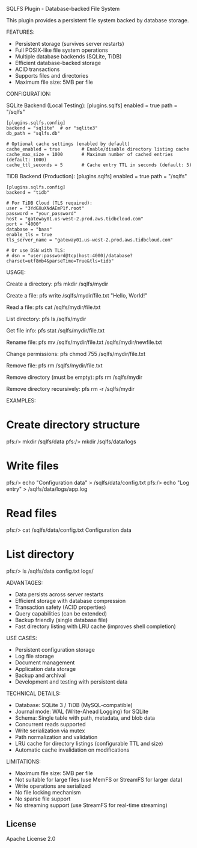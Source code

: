 SQLFS Plugin - Database-backed File System

This plugin provides a persistent file system backed by database storage.

FEATURES:
  - Persistent storage (survives server restarts)
  - Full POSIX-like file system operations
  - Multiple database backends (SQLite, TiDB)
  - Efficient database-backed storage
  - ACID transactions
  - Supports files and directories
  - Maximum file size: 5MB per file

CONFIGURATION:

  SQLite Backend (Local Testing):
  [plugins.sqlfs]
  enabled = true
  path = "/sqlfs"

    [plugins.sqlfs.config]
    backend = "sqlite"  # or "sqlite3"
    db_path = "sqlfs.db"

    # Optional cache settings (enabled by default)
    cache_enabled = true        # Enable/disable directory listing cache
    cache_max_size = 1000       # Maximum number of cached entries (default: 1000)
    cache_ttl_seconds = 5       # Cache entry TTL in seconds (default: 5)

  TiDB Backend (Production):
  [plugins.sqlfs]
  enabled = true
  path = "/sqlfs"

    [plugins.sqlfs.config]
    backend = "tidb"

    # For TiDB Cloud (TLS required):
    user = "3YdGXuXNdAEmP1f.root"
    password = "your_password"
    host = "gateway01.us-west-2.prod.aws.tidbcloud.com"
    port = "4000"
    database = "baas"
    enable_tls = true
    tls_server_name = "gateway01.us-west-2.prod.aws.tidbcloud.com"

    # Or use DSN with TLS:
    # dsn = "user:password@tcp(host:4000)/database?charset=utf8mb4&parseTime=True&tls=tidb"

USAGE:

  Create a directory:
    pfs mkdir /sqlfs/mydir

  Create a file:
    pfs write /sqlfs/mydir/file.txt "Hello, World!"

  Read a file:
    pfs cat /sqlfs/mydir/file.txt

  List directory:
    pfs ls /sqlfs/mydir

  Get file info:
    pfs stat /sqlfs/mydir/file.txt

  Rename file:
    pfs mv /sqlfs/mydir/file.txt /sqlfs/mydir/newfile.txt

  Change permissions:
    pfs chmod 755 /sqlfs/mydir/file.txt

  Remove file:
    pfs rm /sqlfs/mydir/file.txt

  Remove directory (must be empty):
    pfs rm /sqlfs/mydir

  Remove directory recursively:
    pfs rm -r /sqlfs/mydir

EXAMPLES:

  # Create directory structure
  pfs:/> mkdir /sqlfs/data
  pfs:/> mkdir /sqlfs/data/logs

  # Write files
  pfs:/> echo "Configuration data" > /sqlfs/data/config.txt
  pfs:/> echo "Log entry" > /sqlfs/data/logs/app.log

  # Read files
  pfs:/> cat /sqlfs/data/config.txt
  Configuration data

  # List directory
  pfs:/> ls /sqlfs/data
  config.txt
  logs/

ADVANTAGES:
  - Data persists across server restarts
  - Efficient storage with database compression
  - Transaction safety (ACID properties)
  - Query capabilities (can be extended)
  - Backup friendly (single database file)
  - Fast directory listing with LRU cache (improves shell completion)

USE CASES:
  - Persistent configuration storage
  - Log file storage
  - Document management
  - Application data storage
  - Backup and archival
  - Development and testing with persistent data

TECHNICAL DETAILS:
  - Database: SQLite 3 / TiDB (MySQL-compatible)
  - Journal mode: WAL (Write-Ahead Logging) for SQLite
  - Schema: Single table with path, metadata, and blob data
  - Concurrent reads supported
  - Write serialization via mutex
  - Path normalization and validation
  - LRU cache for directory listings (configurable TTL and size)
  - Automatic cache invalidation on modifications

LIMITATIONS:
  - Maximum file size: 5MB per file
  - Not suitable for large files (use MemFS or StreamFS for larger data)
  - Write operations are serialized
  - No file locking mechanism
  - No sparse file support
  - No streaming support (use StreamFS for real-time streaming)

## License

Apache License 2.0
